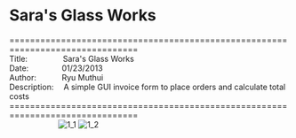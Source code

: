 # Sara's Glass Works
===============================================================================<br>
Title:&emsp;&emsp;&emsp;&emsp;&nbsp;
Sara's Glass Works<br>
Date:&emsp;&emsp;&emsp;&emsp;
01/23/2013<br>
Author:&emsp;&emsp;&emsp;
Ryu Muthui<br>
Description:&emsp;
A simple GUI invoice form to place orders and calculate total costs<br>
===============================================================================<br>
&emsp;&emsp;&emsp;&emsp;&emsp;&emsp;
![1_1](https://cloud.githubusercontent.com/assets/10789046/24318146/e0521db2-10bd-11e7-94c9-a4a53f0dd12f.jpg)
![1_2](https://cloud.githubusercontent.com/assets/10789046/24318148/e23ac30e-10bd-11e7-8b09-4281f54d2f66.jpg)<br>
